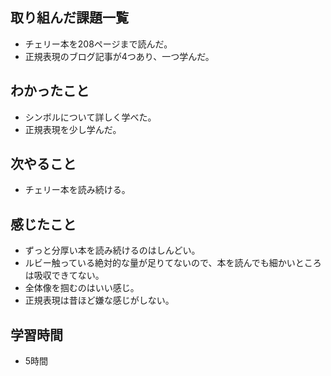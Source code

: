 ## 取り組んだ課題一覧
- チェリー本を208ページまで読んだ。
- 正規表現のブログ記事が4つあり、一つ学んだ。

## わかったこと
- シンボルについて詳しく学べた。
- 正規表現を少し学んだ。

## 次やること
- チェリー本を読み続ける。

## 感じたこと
- ずっと分厚い本を読み続けるのはしんどい。
- ルビー触っている絶対的な量が足りてないので、本を読んでも細かいところは吸収できてない。
- 全体像を掴むのはいい感じ。
- 正規表現は昔ほど嫌な感じがしない。

## 学習時間
- 5時間
